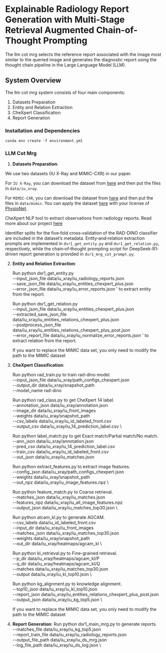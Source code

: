 # Explainable Radiology Report Generation with Multi-Stage Retrieval Augmented Chain-of-Thought Prompting

 The llm cot mrg selects the reference report associated with the image most similar to the queried image and generates the diagnostic report using the thought chain pipeline in the Large Language Model (LLM).


## System Overview

The llm cot mrg system consists of four main components:

1. Datasets Preparation
2. Entity and Relation Extraction
3. CheXpert Classification
4. Report Generation

### Installation and Dependencies
`conda env create -f environment.yml`

### LLM Cot Mrg 

1. **Datasets Preparation**:

We use two datasets (IU X-Ray and MIMIC-CXR) in our paper.

For `IU X-Ray`, you can download the dataset from [here](https://drive.google.com/file/d/1c0BXEuDy8Cmm2jfN0YYGkQxFZd2ZIoLg/view?usp=sharing) and then put the files in `data/iu_xray`.

For `MIMIC-CXR`, you can download the dataset from [here](https://drive.google.com/file/d/1DS6NYirOXQf8qYieSVMvqNwuOlgAbM_E/view?usp=sharing) and then put the files in `data/mimic`. You can apply the dataset [here](https://drive.google.com/file/d/1DS6NYirOXQf8qYieSVMvqNwuOlgAbM_E/view?usp=sharing) with your license of [PhysioNet](https://physionet.org/content/mimic-cxr-jpg/2.0.0/).

CheXpert NLP tool to extract observations from radiology reports. Read more about our project [here](https://github.com/stanfordmlgroup/chexpert-labeler)


Identifier splits for the five‐fold cross‐validation of the RAD-DINO classifier are included in the dataset’s metadata. Entity‐and‐relation extraction prompts are implemented in `dsr1_get_entity.py` and `dsr1_get_relation.py`, respectively, while the chain‐of‐thought prompting script for DeepSeek-R1‐driven report generation is provided in `dsr1_mrg_cot_prompt.py`.


2. **Entity and Relation Extraction**:

   Run python dsr1_get_entity.py \
   --input_json_file    data/iu_xray/iu_radiology_reports.json \
   --save_json_file     data/iu_xray/iu_entities_chexpert_plus.json \
   --error_json_file    data/iu_xray/iu_error_reports.json ' to extract entity from the report.

   Run python dsr1_get_relation.py \
   --input_json_file                data/iu_xray/iu_entities_chexpert_plus.json \
   --extracted_save_json_file       data/iu_xray/iu_entities_relations_chexpert_plus.json \
   --postprocess_json_file          data/iu_xray/iu_entities_relations_chexpert_plus_post.json \
   --error_report_file              data/iu_xray/iu_normalize_error_reports.json ' to extract relation from the report.
   
   If you want to replace the MIMIC data set, you only need to modify the path to the MIMIC dataset


3. **CheXpert Classification**:

   Run python rad_train.py to train rad-dino model.\
   --input_json_file   data/iu_xray/path_configs_chexpert.json \
   --output_dir        data/iu_xray/snapshot_path \
   --model_name        rad-dino

   Run python rad_class.py to get CheXpert 14 label.\
   --annotation_json   data/iu_xray/annotation.json \
   --image_dir         data/iu_xray/iu_front_images \
   --weights           data/iu_xray/snapshot_path\
   --csv_labels        data/iu_xray/iu_id_labeled_front.csv \
   --output_csv        data/iu_xray/iu_14_prediction_label.csv \

   Run python label_match.py to get Exact match/Partial match/No match.\
   --ann_json          data/iu_xray/annotation.json \
   --pred_csv          data/iu_xray/iu_14_prediction_label.csv \
   --train_csv         data/iu_xray/iu_id_labeled_front.csv \
   --out_json          data/iu_xray/iu_matches.json

   Run python extract_features.py to extract image features.\
   --config_json  data/iu_xray/path_configs_chexpert.json \
   --weights      data/iu_xray/snapshot_path \
   --out_npz      data/iu_xray/iu_image_features.npz \

   Run python feature_match.py to Coarse retrieval.\
   --matches_json  data/iu_xray/iu_matches.json \
   --features_npz  data/iu_xray/iu_all_image_features.npz \
   --output_json   data/iu_xray/iu_matches_top30.json \

   Run python atcam_kl.py to generate AGCAM.\
   --csv_labels      data/iu_id_labeled_front.csv \
   --input_dir       data/iu_xray/iu_front_images \
   --matches_json    data/iu_xray/iu_matches_top30.json \
   --weights         data/iu_xray/snapshot_path \
   --out_dir         data/iu_xray/heatmaps/agcam_kl \

   Run python kl_retrieval.py to Fine-grained retrieval.\
   --p_dir       data/iu_xray/heatmaps/agcam_kl/P \
   --q_dir       data/iu_xray/heatmaps/agcam_kl/Q \
   --matches     data/iu_xray/iu_matches_top30.json \
   --output      data/iu_xray/iu_kl_top10.json \

   Run python kg_alignment.py to knowledge alignment.\
   --top10_json  data/iu_xray/iu_kl_top10.json \
   --report_json data/iu_xray/iu_entities_relations_chexpert_plus_post.json \
   --output_json data/iu_xray/iu_kg_top5.json \ 

   If you want to replace the MIMIC data set, you only need to modify the path to the MIMIC dataset
   
5. **Report Generation**:
   Run python dsr1_main_mrg.py to generate reports.\
  --matches_file       data/iu_xray/iu_kg_top5.json \
  --report_train_file  data/iu_xray/iu_radiology_reports.json \
  --output_file_path   data/iu_xray/iu_ds_mrg.json \
  --log_file_path      data/iu_xray/iu_ds_log.json \





